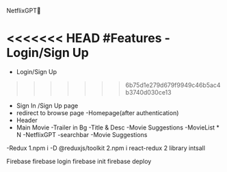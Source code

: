 NetflixGPT🚀

<<<<<<< HEAD
#Features 
-Login/Sign Up
=======
- Login/Sign Up
>>>>>>> 6b75d1e279d679f9949c46b5ac4b3740d030ce13
   - Sign In /Sign Up page
   - redirect to browse page
-Homepage(after authentication)
 - Header
 - Main Movie
    -Trailer in Bg
    -Title & Desc
    -Movie Suggestions
           -MovieList * N
-NetflixGPT
  -searchbar
  -Movie Suggestions

-Redux 
1.npm i -D @reduxjs/toolkit
2.npm i react-redux
2 library intsall

Firebase 
firebase login
firebase init
firebase deploy
